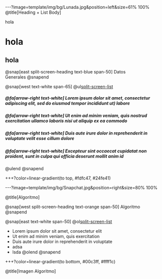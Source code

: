 ---?image=template/img/bg/Lunada.jpg&position=left&size=61% 100%
@title[Heading + List Body]

hola
# hola
## hola

@snap[east split-screen-heading text-blue span-50]
Datos<br>Generales
@snapend

@snap[west text-white span-65]
@ul[split-screen-list](false)
##### @fa[arrow-right text-white] Lorem ipsum dolor sit amet, consectetur adipiscing elit, sed do eiusmod tempor incididunt ut) labore<br> 
##### @fa[arrow-right text-white] Ut enim ad minim veniam, quis nostrud exercitation ullamco laboris nisi ut aliquip ex ea commodo<br>
##### @fa[arrow-right text-white] Duis aute irure dolor in reprehenderit in voluptate velit esse cillum dolore<br>
##### @fa[arrow-right text-white] Excepteur sint occaecat cupidatat non proident, sunt in culpa qui officia deserunt mollit anim id
@ulend
@snapend

+++?color=linear-gradient(to top, #fdfc47, #24fe41)

---?image=template/img/bg/Snapchat.jpg&position=right&size=80% 100%

@title[Algoritmo]

@snap[west split-screen-heading text-orange span-50]
Algoritmo
@snapend

@snap[east text-white span-50]
@ol[split-screen-list](false)
- Lorem ipsum dolor sit amet, consectetur elit
- Ut enim ad minim veniam, quis exercitation
- Duis aute irure dolor in reprehenderit in voluptate
- adsa
- lsda
@olend
@snapend

+++?color=linear-gradient(to bottom, #00c3ff, #ffff1c)

@title[Imagen Algoritmo]
